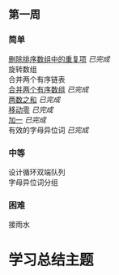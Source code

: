## 第一周  

### 简单

 [删除排序数组中的重复项](https://github.com/libracjj/AlgorithmQIUZHAO/blob/master/Week_01/Leetcode_26.cpp/) *已完成*   
 旋转数组  
 合并两个有序链表  
 [合并两个有序数组](https://github.com/libracjj/AlgorithmQIUZHAO/blob/master/Week_01/Leetcode_88.py) *已完成*   
 [两数之和](https://github.com/libracjj/AlgorithmQIUZHAO/blob/master/Week_01/Leetcode_1.cpp) *已完成*   
 [移动零](https://github.com/libracjj/AlgorithmQIUZHAO/blob/master/Week_01/Leetcode_283.cpp) *已完成*   
 [加一](https://github.com/libracjj/AlgorithmQIUZHAO/blob/master/Week_01/Leetcode_66.cpp)  *已完成*   
 有效的字母异位词   *已完成*

### 中等 

 设计循环双端队列   
 字母异位词分组    

### 困难

 接雨水       

# 学习总结主题


